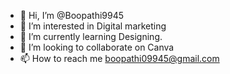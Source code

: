 - 👋 Hi, I’m @Boopathi9945
- 👀 I’m interested in Digital marketing
- 🌱 I’m currently learning Designing.
- 💞️ I’m looking to collaborate on Canva
- 📫 How to reach me boopathi09945@gmail.com

<!---
Boopathi9945/Boopathi9945 is a ✨ special ✨ repository because its `README.md` (this file) appears on your GitHub profile.
You can click the Preview link to take a look at your changes.
--->
